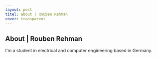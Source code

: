 ```yaml
---
layout: post
titel: about | Rouben Rehman
cover: transparent
---
```


## About | Rouben Rehman
I'm a student in electrical and computer engineering based in Germany.
